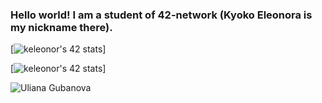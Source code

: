 ### Hello world! I am a student of 42-network (Kyoko Eleonora is my nickname there).

[![keleonor's 42 stats](https://badge42.herokuapp.com/api/stats/keleonor)]

[![keleonor's 42 stats](https://badge42.herokuapp.com/api/stats/keleonor?cursus=C%20Piscine)]


![Uliana Gubanova](https://user-images.githubusercontent.com/75734396/145995801-324078fb-9673-4ba0-919a-b0de4adfebd3.png)

